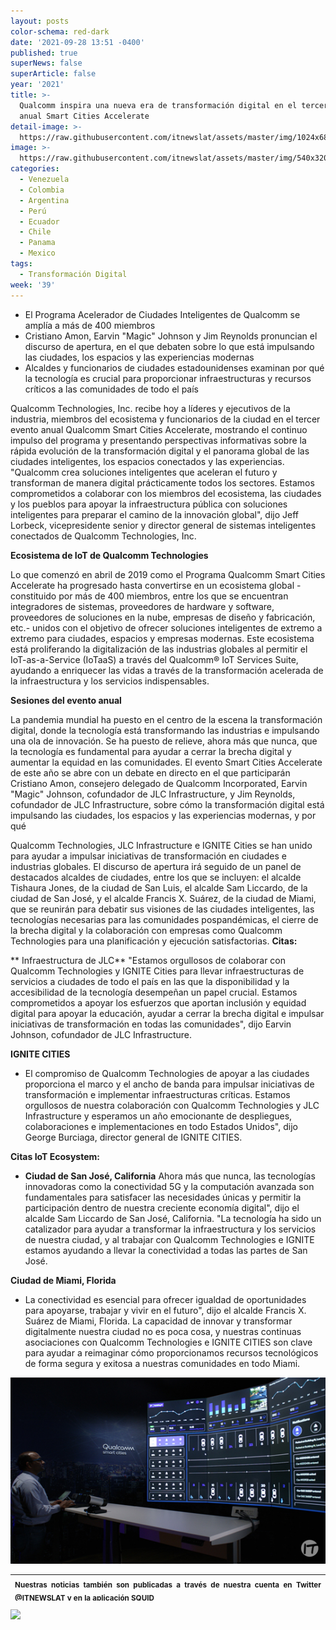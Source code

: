 ```yaml
---
layout: posts
color-schema: red-dark
date: '2021-09-28 13:51 -0400'
published: true
superNews: false
superArticle: false
year: '2021'
title: >-
  Qualcomm inspira una nueva era de transformación digital en el tercer evento
  anual Smart Cities Accelerate
detail-image: >-
  https://raw.githubusercontent.com/itnewslat/assets/master/img/1024x680/Qualcomm-g.jpg
image: >-
  https://raw.githubusercontent.com/itnewslat/assets/master/img/540x320/Qualcomm-p.jpg
categories:
  - Venezuela
  - Colombia
  - Argentina
  - Perú
  - Ecuador
  - Chile
  - Panama
  - Mexico
tags:
  - Transformación Digital
week: '39'
---
```

- El Programa Acelerador de Ciudades Inteligentes de Qualcomm se amplía a más de 400 miembros 
- Cristiano Amon, Earvin &quot;Magic&quot; Johnson y Jim Reynolds pronuncian el discurso de apertura, en el que debaten sobre lo que está impulsando las ciudades, los espacios y las experiencias modernas 
-  Alcaldes y funcionarios de ciudades estadounidenses examinan por qué la tecnología es crucial para proporcionar infraestructuras y recursos críticos a las comunidades de todo el país

Qualcomm Technologies, Inc. recibe hoy a líderes y ejecutivos de la industria,
miembros del ecosistema y funcionarios de la ciudad en el tercer evento anual Qualcomm
Smart Cities Accelerate, mostrando el continuo impulso del programa y presentando
perspectivas informativas sobre la rápida evolución de la transformación digital y el panorama
global de las ciudades inteligentes, los espacios conectados y las experiencias.
&quot;Qualcomm crea soluciones inteligentes que aceleran el futuro y transforman de manera
digital prácticamente todos los sectores. Estamos comprometidos a colaborar con los
miembros del ecosistema, las ciudades y los pueblos para apoyar la infraestructura pública con
soluciones inteligentes para preparar el camino de la innovación global&quot;, dijo Jeff Lorbeck,
vicepresidente senior y director general de sistemas inteligentes conectados de Qualcomm
Technologies, Inc.

**Ecosistema de IoT de Qualcomm Technologies**

Lo que comenzó en abril de 2019 como el Programa Qualcomm Smart Cities Accelerate ha
progresado hasta convertirse en un ecosistema global -constituido por más de 400 miembros,
entre los que se encuentran integradores de sistemas, proveedores de hardware y software,
proveedores de soluciones en la nube, empresas de diseño y fabricación, etc.- unidos con el
objetivo de ofrecer soluciones inteligentes de extremo a extremo para ciudades, espacios y
empresas modernas. Este ecosistema está proliferando la digitalización de las industrias
globales al permitir el IoT-as-a-Service (IoTaaS) a través del Qualcomm® IoT Services Suite,
ayudando a enriquecer las vidas a través de la transformación acelerada de la infraestructura y
los servicios indispensables.

**Sesiones del evento anual**

La pandemia mundial ha puesto en el centro de la escena la transformación digital, donde la
tecnología está transformando las industrias e impulsando una ola de innovación. Se ha puesto
de relieve, ahora más que nunca, que la tecnología es fundamental para ayudar a cerrar la
brecha digital y aumentar la equidad en las comunidades. El evento Smart Cities Accelerate de
este año se abre con un debate en directo en el que participarán Cristiano Amon, consejero
delegado de Qualcomm Incorporated, Earvin &quot;Magic&quot; Johnson, cofundador de JLC
Infrastructure, y Jim Reynolds, cofundador de JLC Infrastructure, sobre cómo la transformación
digital está impulsando las ciudades, los espacios y las experiencias modernas, y por qué

Qualcomm Technologies, JLC Infrastructure e IGNITE Cities se han unido para ayudar a
impulsar iniciativas de transformación en ciudades e industrias globales.
El discurso de apertura irá seguido de un panel de destacados alcaldes de ciudades, entre los
que se incluyen: el alcalde Tishaura Jones, de la ciudad de San Luis, el alcalde Sam Liccardo, de
la ciudad de San José, y el alcalde Francis X. Suárez, de la ciudad de Miami, que se reunirán
para debatir sus visiones de las ciudades inteligentes, las tecnologías necesarias para las
comunidades pospandémicas, el cierre de la brecha digital y la colaboración con empresas
como Qualcomm Technologies para una planificación y ejecución satisfactorias.
**Citas:**

** Infraestructura de JLC** "Estamos orgullosos de colaborar con Qualcomm Technologies y IGNITE Cities para llevar infraestructuras de servicios a ciudades de todo el país en las que la disponibilidad y la accesibilidad de la tecnología desempeñan un papel crucial. 
Estamos comprometidos a apoyar los esfuerzos que aportan inclusión y equidad digital para apoyar la educación, ayudar a cerrar la brecha digital e impulsar iniciativas de transformación en todas las comunidades&quot;, dijo Earvin Johnson, cofundador de JLC Infrastructure.

**IGNITE CITIES**
- El compromiso de Qualcomm Technologies de apoyar a las ciudades proporciona el marco y el ancho de banda para impulsar iniciativas de transformación e implementar infraestructuras críticas. Estamos orgullosos de nuestra colaboración con Qualcomm Technologies y JLC Infrastructure y esperamos un año emocionante de despliegues, colaboraciones e implementaciones en todo Estados Unidos&quot;, dijo George Burciaga, director general de IGNITE CITIES.

**Citas IoT Ecosystem:**

- **Ciudad de San José, California** Ahora más que nunca, las tecnologías innovadoras como la conectividad 5G y la computación avanzada son fundamentales para satisfacer las necesidades únicas y permitir la participación dentro de nuestra creciente economía digital&quot;, dijo el alcalde Sam Liccardo de San José, California. &quot;La tecnología ha sido un catalizador para ayudar a transformar la infraestructura y los servicios de nuestra ciudad, y al trabajar con Qualcomm Technologies e IGNITE estamos ayudando a llevar la conectividad a todas las partes de San José.

**Ciudad de Miami, Florida**
- La conectividad es esencial para ofrecer igualdad de oportunidades para apoyarse,
trabajar y vivir en el futuro&quot;, dijo el alcalde Francis X. Suárez de Miami, Florida. La capacidad de innovar y transformar digitalmente nuestra ciudad no es poca cosa, y nuestras continuas asociaciones con Qualcomm Technologies e IGNITE CITIES son clave para ayudar a reimaginar cómo proporcionamos recursos tecnológicos de forma segura y exitosa a nuestras comunidades en todo Miami.

![](https://raw.githubusercontent.com/itnewslat/assets/master/img/540x320/Qualcomm-p.jpg)

<table style="height: 42px;" width="569">
<tbody>
<tr>
<td style="text-align: justify;"><sub><strong>Nuestras noticias también son publicadas a través de nuestra cuenta en Twitter <a href="https://twitter.com/itnewslat?lang=es">@ITNEWSLAT</a> y en la aplicación <a href="https://squidapp.co/en/">SQUID</a></strong></sub></td>
</tr>
</tbody>
</table>

<img src="https://tracker.metricool.com/c3po.jpg?hash=56f88a41e39ab42c063cc51676587a04"/>

